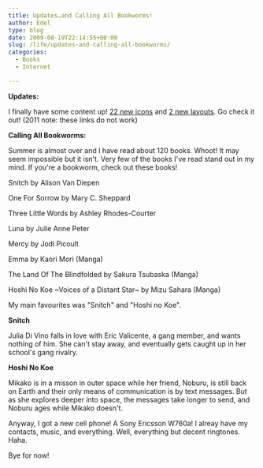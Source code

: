 ```yaml
---
title: Updates…and Calling All Bookworms!
author: Edel
type: blog
date: 2009-08-19T22:14:55+00:00
slug: /life/updates-and-calling-all-bookworms/
categories:
  - Books
  - Internet

---
```

**Updates:**
  
I finally have some content up! [22 new icons][1] and [2 new layouts][1]. Go check it out! (2011 note: these links do not work)

**Calling All Bookworms:**
  
Summer is almost over and I have read about 120 books. Whoot! It may seem impossible but it isn't. Very few of the books I've read stand out in my mind. If you're a bookworm, check out these books!

Snitch by Alison Van Diepen
  
One For Sorrow by Mary C. Sheppard
  
Three Little Words by Ashley Rhodes-Courter
  
Luna by Julie Anne Peter
  
Mercy by Jodi Picoult
  
Emma by Kaori Mori (Manga)
  
The Land Of The Blindfolded by Sakura Tsubaska (Manga)
  
Hoshi No Koe ~Voices of a Distant Star~ by Mizu Sahara (Manga)

My main favourites was "Snitch" and "Hoshi no Koe".

**Snitch**
  
Julia Di Vino falls in love with Eric Valicente, a gang member, and wants nothing of him. She can't stay away, and eventually gets caught up in her school's gang rivalry.

**Hoshi No Koe**
  
Mikako is in a misson in outer space while her friend, Noburu, is still back on Earth and their only means of communication is by text messages. But as she explores deeper into space, the messages take longer to send, and Noburu ages while Mikako doesn't.

Anyway, I got a new cell phone! A Sony Ericsson W760a! I alreay have my contacts, music, and everything. Well, everything but decent ringtones. Haha.

Bye for now!




 [1]: #